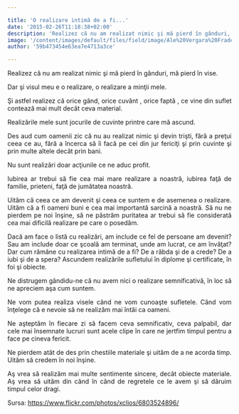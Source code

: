 ```yaml
---

title: 'O realizare intimă de a fi...'
date: '2015-02-26T11:18:38+02:00'
description: 'Realizez că nu am realizat nimic şi mă pierd în gânduri, mă pierd în vise.Dar şi visul meu e o realizare, o realizare a minţii mele.Şi astfel realizez că orice gând, orice cuvânt , orice faptă , ce vi'
image: '/content/images/default/files/field/image/Ale%20Vergara%20Frade.jpg'
author: '59b473454e63ea7e4713a3ce'

---
```

<div class="kg-card-markdown"><p style="text-align: justify;">Realizez că nu am realizat nimic şi mă pierd în gânduri, mă pierd în vise.</p>
<p style="text-align: justify;">Dar şi visul meu e o realizare, o realizare a minţii mele.</p>
<p style="text-align: justify;">Şi astfel realizez că  orice gând, orice cuvânt , orice faptă , ce vine din suflet contează mai mult decât ceva material.</p>
<p style="text-align: justify;"> Realizările mele sunt jocurile de cuvinte printre care mă ascund.</p>
<p style="text-align: justify;"> Des aud cum oamenii zic că nu au realizat nimic şi devin trişti, fără a preţui ceea ce au, fără a încerca să îi facă pe cei din jur fericiţi şi prin cuvinte şi prin multe altele decât prin bani.</p>
<p style="text-align: justify;"> Nu sunt realizări doar acţiunile ce ne aduc profit.</p>
<p style="text-align: justify;"> Iubirea ar trebui să fie cea mai mare realizare a noastră, iubirea faţă de familie, prieteni, faţă de jumătatea noastră.</p>
<p style="text-align: justify;"> Uităm că ceea ce am devenit  şi ceea ce suntem e de asemenea o  realizare. Uităm că a fi oameni buni e cea mai importantă sarcină a noastră.  Să nu ne pierdem pe noi înşine, să ne păstrăm puritatea  ar trebui să fie considerată cea mai dificilă realizare pe care o posedăm.</p>
<p style="text-align: justify;"> Dacă am face o listă cu realizări, am include ce fel de persoane am devenit? Sau am include doar ce şcoală am terminat, unde am lucrat, ce am învăţat?  Dar cum rămâne cu realizarea intimă de a fi? De a răbda şi de a crede? De a iubi şi de a spera? Ascundem realizările sufletului în diplome şi certificate, în foi şi obiecte.</p>
<p style="text-align: justify;"> Ne distrugem gândidu-ne că nu avem nici o realizare semnificativă, în loc să ne apreciem aşa cum suntem.</p>
<p style="text-align: justify;"> Ne vom putea realiza visele când ne vom cunoaşte sufletele. Când vom înţelege că e nevoie să ne realizăm mai întâi ca oameni.</p>
<p style="text-align: justify;"> Ne aşteptăm în fiecare zi să facem ceva semnificativ, ceva palpabil, dar cele mai însemnate lucruri sunt acele clipe în care ne jertfim timpul pentru a face pe cineva fericit.</p>
<p style="text-align: justify;"> Ne pierdem atât de des prin chestiile materiale şi uităm de a ne acorda timp. Uităm să credem în noi înşine.</p>
<p style="text-align: justify;">Aş vrea să realizăm mai multe sentimente sincere, decât obiecte materiale. Aş vrea să uităm din când în când de regretele ce le avem şi să dăruim timpul celor dragi.</p>
<p style="text-align: justify;"> </p>
<p>Sursa: <a href="https://www.flickr.com/photos/xclios/6803524896/">https://www.flickr.com/photos/xclios/6803524896/</a></p>
</div>
